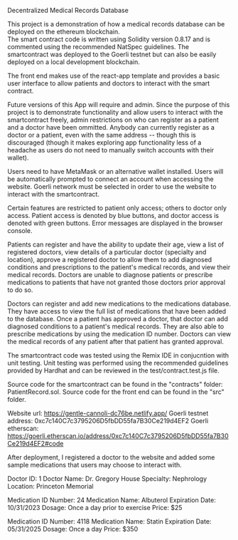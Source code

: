 Decentralized Medical Records Database

This project is a demonstration of how a medical records database can be deployed on the ethereum blockchain.  
The smart contract code is written using Solidity version 0.8.17 and is commented using the recommended NatSpec guidelines. The smartcontract was deployed to the Goerli testnet but can also be easily deployed on a local development blockchain.

The front end makes use of the react-app template and provides a basic user interface to allow patients and doctors to interact with the smart contract.

Future versions of this App will require and admin. Since the purpose of this project is to demonstrate functionality and allow users to interact with the smartcontract freely, admin restrictions on who can register as a patient and a doctor have been ommitted. Anybody can currently register as a doctor or a patient, even with the same address -- though this is discouraged (though it makes exploring app functionality less of a headache as users do not need to manually switch accounts with their wallet).

Users need to have MetaMask or an alternative wallet installed. Users will be automatically prompted to connect an account when accessing the website. Goerli network must be selected in order to use the website to interact with the smartcontract.

Certain features are restricted to patient only access; others to doctor only access. Patient access is denoted by blue buttons, and doctor access is denoted with green buttons. Error messages are displayed in the browser console.

Patients can register and have the ability to update their age, view a list of registered doctors, view details of a particular doctor (specialty and location), approve a registered doctor to allow them to add diagnosed conditions and prescriptions to the patient's medical records, and view their medical records. Doctors are unable to diagnose patients or prescribe medications to patients that have not granted those doctors prior approval to do so.

Doctors can register and add new medications to the medications database. They have access to view the full list of medications that have been added to the database. Once a patient has approved a doctor, that doctor can add diagnosed conditions to a patient's medical records. They are also able to prescribe medications by using the medication ID number. Doctors can view the medical records of any patient after that patient has granted approval.

The smartcontract code was tested using the Remix IDE in conjucntion with unit testing. Unit testing was performed using the recommended guidelines provided by Hardhat and can be reviewed in the test/contract.test.js file.

Source code for the smartcontract can be found in the "contracts" folder: PatientRecord.sol.
Source code for the front end can be found in the "src" folder.

Website url: https://gentle-cannoli-dc76be.netlify.app/
Goerli testnet address: 0xc7c140C7c3795206D5fbDD55fa7B30Ce219d4EF2
Goerli etherscan: https://goerli.etherscan.io/address/0xc7c140C7c3795206D5fbDD55fa7B30Ce219d4EF2#code

After deployment, I registered a doctor to the website and added some sample medications that users may choose to interact with.

Doctor ID: 1
Doctor Name: Dr. Gregory House
Specialty: Nephrology
Location: Princeton Memorial

Medication ID Number: 24
Medication Name: Albuterol
Expiration Date: 10/31/2023
Dosage: Once a day prior to exercise
Price: $25

Medication ID Number: 4118
Medication Name: Statin
Expiration Date: 05/31/2025
Dosage: Once a day
Price: $350
